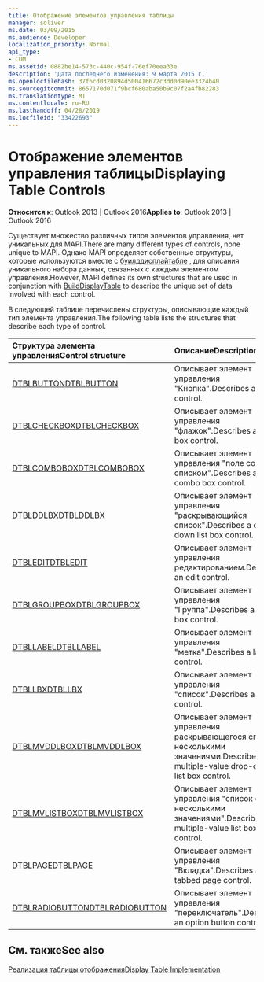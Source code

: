 ```yaml
---
title: Отображение элементов управления таблицы
manager: soliver
ms.date: 03/09/2015
ms.audience: Developer
localization_priority: Normal
api_type:
- COM
ms.assetid: 0882be14-573c-440c-954f-76ef70eea33e
description: 'Дата последнего изменения: 9 марта 2015 г.'
ms.openlocfilehash: 37f6cd0320894d500416672c3dd0d90ee3324b40
ms.sourcegitcommit: 8657170d071f9bcf680aba50b9c07f2a4fb82283
ms.translationtype: MT
ms.contentlocale: ru-RU
ms.lasthandoff: 04/28/2019
ms.locfileid: "33422693"
---
```

# <a name="displaying-table-controls"></a><span data-ttu-id="28247-103">Отображение элементов управления таблицы</span><span class="sxs-lookup"><span data-stu-id="28247-103">Displaying Table Controls</span></span>

  
  
<span data-ttu-id="28247-104">**Относится к**: Outlook 2013 | Outlook 2016</span><span class="sxs-lookup"><span data-stu-id="28247-104">**Applies to**: Outlook 2013 | Outlook 2016</span></span> 
  
<span data-ttu-id="28247-105">Существует множество различных типов элементов управления, нет уникальных для MAPI.</span><span class="sxs-lookup"><span data-stu-id="28247-105">There are many different types of controls, none unique to MAPI.</span></span> <span data-ttu-id="28247-106">Однако MAPI определяет собственные структуры, которые используются вместе с [буилддисплайтабле](builddisplaytable.md) , для описания уникального набора данных, связанных с каждым элементом управления.</span><span class="sxs-lookup"><span data-stu-id="28247-106">However, MAPI defines its own structures that are used in conjunction with [BuildDisplayTable](builddisplaytable.md) to describe the unique set of data involved with each control.</span></span> 
  
<span data-ttu-id="28247-107">В следующей таблице перечислены структуры, описывающие каждый тип элемента управления.</span><span class="sxs-lookup"><span data-stu-id="28247-107">The following table lists the structures that describe each type of control.</span></span> 
  
|<span data-ttu-id="28247-108">**Структура элемента управления**</span><span class="sxs-lookup"><span data-stu-id="28247-108">**Control structure**</span></span>|<span data-ttu-id="28247-109">**Описание**</span><span class="sxs-lookup"><span data-stu-id="28247-109">**Description**</span></span>|
|:-----|:-----|
|[<span data-ttu-id="28247-110">DTBLBUTTON</span><span class="sxs-lookup"><span data-stu-id="28247-110">DTBLBUTTON</span></span>](dtblbutton.md) <br/> |<span data-ttu-id="28247-111">Описывает элемент управления "Кнопка".</span><span class="sxs-lookup"><span data-stu-id="28247-111">Describes a button control.</span></span>  <br/> |
|[<span data-ttu-id="28247-112">DTBLCHECKBOX</span><span class="sxs-lookup"><span data-stu-id="28247-112">DTBLCHECKBOX</span></span>](dtblcheckbox.md) <br/> |<span data-ttu-id="28247-113">Описывает элемент управления "флажок".</span><span class="sxs-lookup"><span data-stu-id="28247-113">Describes a check box control.</span></span>  <br/> |
|[<span data-ttu-id="28247-114">DTBLCOMBOBOX</span><span class="sxs-lookup"><span data-stu-id="28247-114">DTBLCOMBOBOX</span></span>](dtblcombobox.md) <br/> |<span data-ttu-id="28247-115">Описывает элемент управления "поле со списком".</span><span class="sxs-lookup"><span data-stu-id="28247-115">Describes a combo box control.</span></span>  <br/> |
|[<span data-ttu-id="28247-116">DTBLDDLBX</span><span class="sxs-lookup"><span data-stu-id="28247-116">DTBLDDLBX</span></span>](dtblddlbx.md) <br/> |<span data-ttu-id="28247-117">Описывает элемент управления "раскрывающийся список".</span><span class="sxs-lookup"><span data-stu-id="28247-117">Describes a drop-down list box control.</span></span>  <br/> |
|[<span data-ttu-id="28247-118">DTBLEDIT</span><span class="sxs-lookup"><span data-stu-id="28247-118">DTBLEDIT</span></span>](dtbledit.md) <br/> |<span data-ttu-id="28247-119">Описывает элемент управления редактированием.</span><span class="sxs-lookup"><span data-stu-id="28247-119">Describes an edit control.</span></span>  <br/> |
|[<span data-ttu-id="28247-120">DTBLGROUPBOX</span><span class="sxs-lookup"><span data-stu-id="28247-120">DTBLGROUPBOX</span></span>](dtblgroupbox.md) <br/> |<span data-ttu-id="28247-121">Описывает элемент управления "Группа".</span><span class="sxs-lookup"><span data-stu-id="28247-121">Describes a group box control.</span></span>  <br/> |
|[<span data-ttu-id="28247-122">DTBLLABEL</span><span class="sxs-lookup"><span data-stu-id="28247-122">DTBLLABEL</span></span>](dtbllabel.md) <br/> |<span data-ttu-id="28247-123">Описывает элемент управления "метка".</span><span class="sxs-lookup"><span data-stu-id="28247-123">Describes a label control.</span></span>  <br/> |
|[<span data-ttu-id="28247-124">DTBLLBX</span><span class="sxs-lookup"><span data-stu-id="28247-124">DTBLLBX</span></span>](dtbllbx.md) <br/> |<span data-ttu-id="28247-125">Описывает элемент управления "список".</span><span class="sxs-lookup"><span data-stu-id="28247-125">Describes a list box control.</span></span>  <br/> |
|[<span data-ttu-id="28247-126">DTBLMVDDLBOX</span><span class="sxs-lookup"><span data-stu-id="28247-126">DTBLMVDDLBOX</span></span>](dtblmvddlbox.md) <br/> |<span data-ttu-id="28247-127">Описывает элемент управления раскрывающегося списка с несколькими значениями.</span><span class="sxs-lookup"><span data-stu-id="28247-127">Describes a multiple-value drop-down list box control.</span></span>  <br/> |
|[<span data-ttu-id="28247-128">DTBLMVLISTBOX</span><span class="sxs-lookup"><span data-stu-id="28247-128">DTBLMVLISTBOX</span></span>](dtblmvlistbox.md) <br/> |<span data-ttu-id="28247-129">Описывает элемент управления "список с несколькими значениями".</span><span class="sxs-lookup"><span data-stu-id="28247-129">Describes a multiple-value list box control.</span></span>  <br/> |
|[<span data-ttu-id="28247-130">DTBLPAGE</span><span class="sxs-lookup"><span data-stu-id="28247-130">DTBLPAGE</span></span>](dtblpage.md) <br/> |<span data-ttu-id="28247-131">Описывает элемент управления "Вкладка".</span><span class="sxs-lookup"><span data-stu-id="28247-131">Describes a tabbed page control.</span></span>  <br/> |
|[<span data-ttu-id="28247-132">DTBLRADIOBUTTON</span><span class="sxs-lookup"><span data-stu-id="28247-132">DTBLRADIOBUTTON</span></span>](dtblradiobutton.md) <br/> |<span data-ttu-id="28247-133">Описывает элемент управления "переключатель".</span><span class="sxs-lookup"><span data-stu-id="28247-133">Describes an option button control.</span></span>  <br/> |
   
## <a name="see-also"></a><span data-ttu-id="28247-134">См. также</span><span class="sxs-lookup"><span data-stu-id="28247-134">See also</span></span>



[<span data-ttu-id="28247-135">Реализация таблицы отображения</span><span class="sxs-lookup"><span data-stu-id="28247-135">Display Table Implementation</span></span>](display-table-implementation.md)

